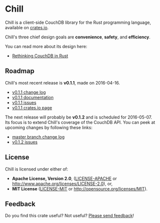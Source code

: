 # Chill

Chill is a client-side CouchDB library for the Rust programming
language, available on [crates.io][chill_crates_io].

Chill's three chief design goals are **convenience**, **safety**, and
**efficiency**.

You can read more about its design here:

* [Rethinking CouchDB in Rust][cv_rethinking_couchdb]

## Roadmap

Chill's most recent release is **v0.1.1**, made on 2016-04-16.

* [v0.1.1 change log][v0_1_1_change_log]
* [v0.1.1 documentation][v0_1_1_documentation]
* [v0.1.1 issues][v0_1_1_issues]
* [v0.1.1 crates.io page][v0_1_1_crates_io]

The next release will probably be **v0.1.2** and is scheduled for
2016-05-07. Its focus is to extend Chill's coverage of the CouchDB API.
You can peek at upcoming changes by following these links:

* [master branch change log][master_change_log]
* [v0.1.2 issues][v0_1_2_issues]

## License

Chill is licensed under either of:

* **Apache License, Version 2.0**, ([LICENSE-APACHE](LICENSE-APACHE) or
  http://www.apache.org/licenses/LICENSE-2.0), or,
* **MIT License** ([LICENSE-MIT](LICENSE-MIT) or
  http://opensource.org/licenses/MIT).

## Feedback

Do you find this crate useful? Not useful? [Please send
feedback][feedback_email]!

[couchdb_github]: https://github.com/couchdb-rs/couchdb
[chill_crates_io]: https://crates.io/crates/chill
[cv_rethinking_couchdb]: https://cmbrandenburg.github.io/post/2016-02-23-rethinking_couchdb_in_rust/
[feedback_email]: mailto:c.m.brandenburg@gmail.com
[master_change_log]: https://github.com/chill-rs/chill/blob/master/CHANGELOG.md
[v0_1_1_change_log]: https://github.com/chill-rs/chill/blob/v0.1.1/CHANGELOG.md
[v0_1_1_crates_io]: https://crates.io/crates/chill/0.1.1
[v0_1_1_documentation]: https://chill-rs.github.io/chill/doc/v0.1.1/chill/
[v0_1_1_issues]: https://github.com/chill-rs/chill/issues?q=milestone%3Av0.1.1
[v0_1_2_issues]: https://github.com/chill-rs/chill/issues?q=milestone%3Av0.1.2
